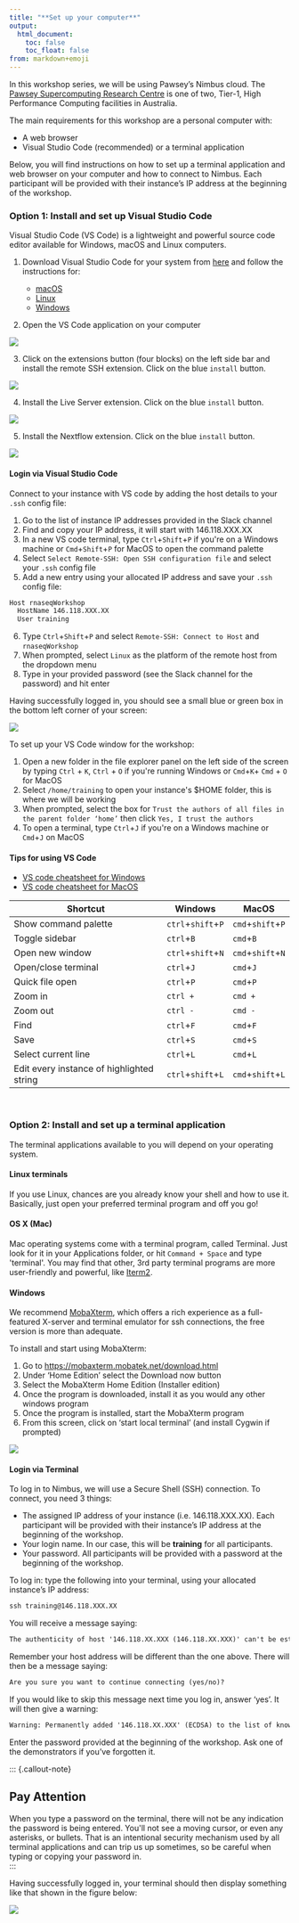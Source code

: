 ```yaml
---
title: "**Set up your computer**"
output:
  html_document:
    toc: false
    toc_float: false
from: markdown+emoji
---
```


In this workshop series, we will be using Pawsey’s Nimbus cloud. The [Pawsey Supercomputing Research Centre](https://pawsey.org.au/about-us/about-pawsey/) is one of two, Tier-1, High Performance Computing facilities in Australia. 

The main requirements for this workshop are a personal computer with:

* A web browser 
* Visual Studio Code (recommended) or a terminal application 

Below, you will find instructions on how to set up a terminal application and web browser on your computer and how to connect to Nimbus. Each participant will be provided with their instance’s IP address at the beginning of the workshop. 

### **Option 1: Install and set up Visual Studio Code**

Visual Studio Code (VS Code) is a lightweight and powerful source code editor available for Windows, macOS and Linux computers. 

1. Download Visual Studio Code for your system from [here](https://code.visualstudio.com/download) and follow the instructions for:
    * [macOS](https://code.visualstudio.com/docs/setup/mac)
    * [Linux](https://code.visualstudio.com/docs/setup/linux)
    * [Windows](https://code.visualstudio.com/docs/setup/windows)
    
2. Open the VS Code application on your computer 

![](https://user-images.githubusercontent.com/73086054/224881239-86457c3f-9f8f-4724-b780-c633ea8d2180.png)

3. Click on the extensions button (four blocks) on the left side bar and install the remote SSH extension. Click on the blue `install` button. 

![](https://user-images.githubusercontent.com/73086054/224881365-2517157c-7bf9-4bd3-ba98-c9d7e3653674.png)

4. Install the Live Server extension. Click on the blue `install` button. 

![](https://user-images.githubusercontent.com/73086054/231062539-6a4fc78f-da2e-40a6-9d94-00b702930b67.png)

5. Install the Nextflow extension. Click on the blue `install` button. 

![](https://user-images.githubusercontent.com/73086054/236149551-1703e56c-680b-4733-8613-c3409f43b6f2.png)

#### **Login via Visual Studio Code**

Connect to your instance with VS code by adding the host details to your `.ssh` config file:

  1. Go to the list of instance IP addresses provided in the Slack channel
  2. Find and copy your IP address, it will start with 146.118.XXX.XX 
  3. In a new VS code terminal, type `Ctrl`+`Shift`+`P` if you're on a Windows machine or `Cmd`+`Shift`+`P` for MacOS to open the command palette 
  4. Select `Select Remote-SSH: Open SSH configuration file` and select your `.ssh` config file
  5. Add a new entry using your allocated IP address and save your `.ssh` config file: 

  ```default
  Host rnaseqWorkshop
    HostName 146.118.XXX.XX
    User training
  ```

  6. Type `Ctrl`+`Shift`+`P` and select `Remote-SSH: Connect to Host` and `rnaseqWorkshop` 
  7. When prompted, select `Linux` as the platform of the remote host from the dropdown menu 
  8. Type in your provided password (see the Slack channel for the password) and hit enter 

Having successfully logged in, you should see a small blue or green box in the bottom left corner of your screen:

![](https://user-images.githubusercontent.com/73086054/228143085-20a5bdfc-f4e7-4472-b43f-2c975ae5eb4c.png)

To set up your VS Code window for the workshop:

1. Open a new folder in the file explorer panel on the left side of the screen by typing `Ctrl` + `K`, `Ctrl` + `O` if you're running Windows or `Cmd`+`K`+ `Cmd` + `O` for MacOS 
2. Select `/home/training` to open your instance's $HOME folder, this is where we will be working
2. When prompted, select the box for `Trust the authors of all files in the parent folder ‘home’` then click `Yes, I trust the authors`
3.	To open a terminal, type `Ctrl`+`J` if you're on a Windows machine or `Cmd`+`J` on MacOS

#### **Tips for using VS Code**

* [VS code cheatsheet for Windows](https://code.visualstudio.com/shortcuts/keyboard-shortcuts-windows.pdf)
* [VS code cheatsheet for MacOS](https://code.visualstudio.com/shortcuts/keyboard-shortcuts-macos.pdf)

|Shortcut |Windows |MacOS |
|--|--|--|
|Show command palette | `ctrl`+`shift`+`P` |`cmd`+`shift`+`P` |
|Toggle sidebar |`ctrl`+`B`|`cmd`+`B`|
|Open new window|`ctrl`+`shift`+`N`|`cmd`+`shift`+`N`|
|Open/close terminal|`ctrl`+`J`|`cmd`+`J`|
|Quick file open|`ctrl`+`P`|`cmd`+`P`|
|Zoom in|`ctrl +`| `cmd +`|
|Zoom out|`ctrl -`|`cmd -`|
|Find|`ctrl`+`F`|`cmd`+`F`|
|Save|`ctrl`+`S`|`cmd`+`S`|
|Select current line|`ctrl`+`L`| `cmd`+`L`|
|Edit every instance of highlighted string|`ctrl`+`shift`+`L`|`cmd`+`shift`+`L`|

<br/>

### **Option 2: Install and set up a terminal application**

The terminal applications available to you will depend on your operating system. 

#### **Linux terminals**
If you use Linux, chances are you already know your shell and how to use it. Basically, just open your preferred terminal program and off you go!

#### **OS X (Mac)**

Mac operating systems come with a terminal program, called Terminal. Just look for it in your Applications folder, or hit `Command + Space` and type 'terminal'. You may find that other, 3rd party terminal programs are more user-friendly and powerful, like [Iterm2](https://iterm2.com/).

#### **Windows**

We recommend [MobaXterm](https://mobaxterm.mobatek.net/download.html), which offers a rich experience as a full-featured X-server and terminal emulator for ssh connections, the free version is more than adequate.

To install and start using MobaXterm:

1. Go to https://mobaxterm.mobatek.net/download.html
2. Under ‘Home Edition’ select the Download now button
3. Select the MobaXterm Home Edition (Installer edition)
4. Once the program is downloaded, install it as you would any other windows program
5. Once the program is installed, start the MobaXterm program
6. From this screen, click on ‘start local terminal’ (and install Cygwin if prompted) 

![](https://user-images.githubusercontent.com/73086054/224888551-527c08c3-90fa-4f6b-beaf-308114880624.png)

#### **Login via Terminal**

To log in to Nimbus, we will use a Secure Shell (SSH) connection. To connect, you need 3 things:

* The assigned IP address of your instance (i.e. 146.118.XXX.XX). Each participant will be provided with their instance’s IP address at the beginning of the workshop.
* Your login name. In our case, this will be **training** for all participants.
* Your password. All participants will be provided with a password at the beginning of the workshop.

To log in: type the following into your terminal, using your allocated instance’s IP address:

```default
ssh training@146.118.XXX.XX
```

You will receive a message saying:

```default
The authenticity of host '146.118.XX.XXX (146.118.XX.XXX)' can't be established.
```

Remember your host address will be different than the one above. There will then be a message saying:

```default
Are you sure you want to continue connecting (yes/no)?
```

If you would like to skip this message next time you log in, answer ‘yes’. It will then give a warning:

```default
Warning: Permanently added '146.118.XX.XXX' (ECDSA) to the list of known hosts.
```

Enter the password provided at the beginning of the workshop. Ask one of the demonstrators if you’ve forgotten it.

::: {.callout-note}
## Pay Attention
When you type a password on the terminal, there will not be any indication the password is being entered. You'll not see a moving cursor, or even any asterisks, or bullets. That is an intentional security mechanism used by all terminal applications and can trip us up sometimes, so be careful when typing or copying your password in.  
:::

Having successfully logged in, your terminal should then display something like that shown in the figure below:

![](https://user-images.githubusercontent.com/73086054/228141686-a63a84c1-b714-4797-af8e-2b511421a7d8.png)

